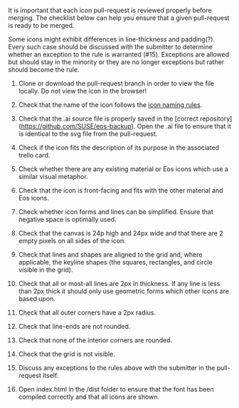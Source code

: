 It is important that each icon pull-request is reviewed properly before merging. The checklist below can help you ensure that a given pull-request is ready to be  merged.

Some icons might exhibit differences in line-thickness and padding(?). Every such case should be discussed with the submitter to determine whether an exception to the rule is warranted (#15). Exceptions are allowed but should stay in the minority or they are no longer exceptions but rather should become the rule.

1. Clone or download the pull-request branch in order to view the file locally. Do not view the icon in the browser!

1. Check that the name of the icon follows the [icon naming rules](https://gitlab.com/SUSE-UIUX/eos/wikis/Designing-and-compiling-svg-icons#naming-conventions-for-icons-files).

1. Check that the .ai source file is properly saved in the [correct repository] (https://github.com/SUSE/eos-backup). Open the .ai file to ensure that it is identical to the svg file from the pull-request.

1. Check if the icon fits the description of its purpose in the associated trello card.

1. Check whether there are any existing material or Eos icons which use a similar visual metaphor.

1. Check that the icon is front-facing and fits with the other material and Eos icons.

1. Check whether icon forms and lines can be simplified. Ensure that negative space is optimally used.

1. Check that the canvas is 24p high and 24px wide and that there are 2 empty pixels on all sides of the icon.

1. Check that lines and shapes are aligned to the grid and, where applicable, the keyline shapes (the squares, rectangles, and circle visible in the grid).

1. Check that all or most-all lines are 2px in thickness. If any line is less than 2px thick it should only use geometric forms which other icons are based upon.

1. Check that all outer corners have a 2px radius. 

1. Check that line-ends are not rounded.

1. Check that none of the interior corners are rounded.

1. Check that the grid is not visible.

1. Discuss any exceptions to the rules above with the submitter in the pull-request itself.

1. Open index.html in the /dist folder to ensure that the font has been compiled correctly and that all icons are shown.